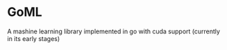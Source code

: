 # GoML
A mashine learning library implemented in go with cuda support (currently in its early stages)
